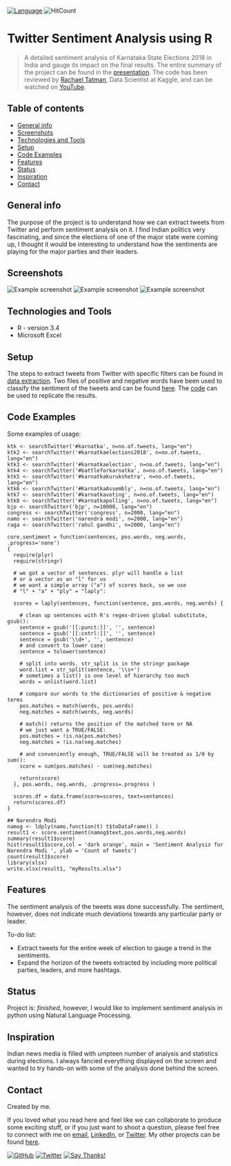 [![Language](https://img.shields.io/badge/Made%20with-R-blue.svg)](#technologies-and-tools)
![HitCount](http://hits.dwyl.io/harshbg/Twitter-Sentiment-Analysis-using-R.svg)

# Twitter Sentiment Analysis using R
> A detailed sentiment analysis of Karnataka State Elections 2018 in India and gauge its impact on the final results. 
The entire summary of the project can be found in the [presentation](https://github.com/harshbg/Twitter-Sentiment-Analysis-using-R/blob/master/Sentiment%20Analysis%20of%20Karnatka%20State%20Elections%202018.pdf). The code has been reviewed by [Rachael Tatman](https://github.com/rctatman), Data Scientist at Kaggle, and can be watched on [YouTube](http://bit.ly/2Vi64cH).

## Table of contents
* [General info](#general-info)
* [Screenshots](#screenshots)
* [Technologies and Tools](#technologies-and-tools)
* [Setup](#setup)
* [Code Examples](#code-examples)
* [Features](#features)
* [Status](#status)
* [Inspiration](#inspiration)
* [Contact](#contact)

## General info

The purpose of the project is to understand how we can extract tweets from Twitter and perform sentiment analysis on it. 
I find Indian politics very fascinating, and since the elections of one of the major state were coming up, I thought it would be interesting to understand how the sentiments are playing for the major parties and their leaders.

## Screenshots
![Example screenshot](./img/Capture.PNG)
![Example screenshot](./img/Capture1.PNG)
![Example screenshot](./img/Capture2.PNG)

## Technologies and Tools
* R - version 3.4
* Microsoft Excel

## Setup

The steps to extract tweets from Twitter with specific filters can be found in [data extraction](https://github.com/harshbg/Twitter-Sentiment-Analysis-using-R/blob/master/Data%20Extraction). 
Two files of positive and negative words have been used to classify the sentiment of the tweets and can be found [here](https://github.com/harshbg/Twitter-Sentiment-Analysis-using-R/tree/master/data). 
The [code](https://github.com/harshbg/Twitter-Sentiment-Analysis-using-R/blob/master/Sentiment%20Data%20Extraction.R) can be used to replicate the results. 

## Code Examples
Some examples of usage:

````
ktk <- searchTwitter('#karnatka', n=no.of.tweets, lang="en")
ktk2 <- searchTwitter('#karnatkaelections2018', n=no.of.tweets, lang="en")
ktk3 <- searchTwitter('#karnatkaelection', n=no.of.tweets, lang="en")
ktk4 <- searchTwitter('#battleforkarnatka', n=no.of.tweets, lang="en")
ktk5 <- searchTwitter('#karnatkakurukshetra', n=no.of.tweets, lang="en")
ktk6 <- searchTwitter('#KarnatkaAssembly', n=no.of.tweets, lang="en")
ktk7 <- searchTwitter('#karnatkavoting', n=no.of.tweets, lang="en")
ktk8 <- searchTwitter('#karnatkapolling', n=no.of.tweets, lang="en")
bjp <- searchTwitter('bjp', n=10000, lang="en")
congress <- searchTwitter('congress', n=2000, lang="en")
namo <- searchTwitter('narendra modi', n=2000, lang="en")
raga <- searchTwitter('rahul gandhi', n=2000, lang="en")
````

````
core.sentiment = function(sentences, pos.words, neg.words, .progress='none')
{
  require(plyr)
  require(stringr)
  
  # we got a vector of sentences. plyr will handle a list
  # or a vector as an "l" for us
  # we want a simple array ("a") of scores back, so we use 
  # "l" + "a" + "ply" = "laply":
  
  scores = laply(sentences, function(sentence, pos.words, neg.words) {
    
    # clean up sentences with R's regex-driven global substitute, gsub():
    sentence = gsub('[[:punct:]]', '', sentence)
    sentence = gsub('[[:cntrl:]]', '', sentence)
    sentence = gsub('\\d+', '', sentence)
    # and convert to lower case:
    sentence = tolower(sentence)
    
    # split into words. str_split is in the stringr package
    word.list = str_split(sentence, '\\s+')
    # sometimes a list() is one level of hierarchy too much
    words = unlist(word.list)
    
    # compare our words to the dictionaries of positive & negative terms
    pos.matches = match(words, pos.words)
    neg.matches = match(words, neg.words)
    
    # match() returns the position of the matched term or NA
    # we just want a TRUE/FALSE:
    pos.matches = !is.na(pos.matches)
    neg.matches = !is.na(neg.matches)
    
    # and conveniently enough, TRUE/FALSE will be treated as 1/0 by sum():
    score = sum(pos.matches) - sum(neg.matches)
    
    return(score)
  }, pos.words, neg.words, .progress=.progress )
  
  scores.df = data.frame(score=scores, text=sentences)
  return(scores.df)
}
````

````
## Narendra Modi
namog <- ldply(namo,function(t) t$toDataFrame() )
result1 <- score.sentiment(namog$text,pos.words,neg.words)
summary(result1$score)
hist(result1$score,col = 'dark orange', main = 'Sentiment Analysis for Narendra Modi ', ylab = 'Count of tweets')
count(result1$score)
library(xlsx)
write.xlsx(result1, "myResults.xlsx")

````

## Features
The sentiment analysis of the tweets was done successfully. The sentiment, however, does not indicate much deviations towards any particular party or leader.

To-do list:
* Extract tweets for the entire week of election to gauge a trend in the sentiments. 
* Expand the horizon of the tweets extracted by including more political parties, leaders, and more hashtags. 

## Status
Project is: _finished_, however, I would like to implement sentiment analysis in python using Natural Language Processing.  

## Inspiration
Indian news media is filled with umpteen number of analysis and statistics during elections. I always fancied everything displayed on the screen and wanted to try hands-on with some of the analysis done behind the screen. 

## Contact
Created by me. 

If you loved what you read here and feel like we can collaborate to produce some exciting stuff, or if you
just want to shoot a question, please feel free to connect with me on <a href="hello@gupta-harsh.com" target="_blank">email</a>, 
<a href="http://bit.ly/2uOIUeo" target="_blank">LinkedIn</a>, or 
<a href="http://bit.ly/2CZv1i5" target="_blank">Twitter</a>. 
My other projects can be found [here](http://bit.ly/2UlyFgC).

[![GitHub](https://img.shields.io/github/followers/harshbg.svg?style=social)](http://bit.ly/2HYQaL1)
[![Twitter](https://img.shields.io/twitter/follow/harshbg.svg?style=social)](http://bit.ly/2VHxROX)
[![Say Thanks!](https://img.shields.io/badge/Say-Thanks!-yellow.svg)](http://bit.ly/2M0s0Vu)
